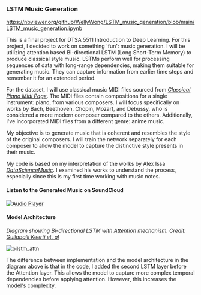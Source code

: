 ### LSTM Music Generation
https://nbviewer.org/github/WellyWong/LSTM_music_generation/blob/main/LSTM_music_generation.ipynb

This is a final project for DTSA 5511 Introduction to Deep Learning. For this project, I decided to work on something 'fun': music generation. I will be utilizing attention based Bi-directional LSTM (Long Short-Term Memory) to produce classical style music. LSTMs perform well for processing sequences of data with long-range dependencies, making them suitable for generating music. They can capture information from earlier time steps and remember it for an extended period. 

For the dataset, I will use classical music MIDI files sourced from [*Classical Piano Midi Page*](http://www.piano-midi.de/midi_files.htm). The MIDI files contain compositions for a single instrument: piano, from various composers. 
I will focus specifically on works by Bach, Beethoven, Chopin, Mozart, and Debussy, who is considered a more modern composer compared to the others. 
Additionally, I've incorporated MIDI files from a different genre: anime music.

My objective is to generate music that is coherent and resembles the style of the original composers. I will train the network separately for each composer to allow the model to capture the distinctive style presents in their music.

My code is based on my interpretation of the works by Alex Issa [*DataScienceMusic*](https://github.com/alexissa32/DataScienceMusic). I examined his works to understand the process, especially since this is my first time working with music notes.

#### Listen to the Generated Music on SoundCloud
[![Audio Player](https://img.shields.io/badge/Listen-Click%20to%20Play-blue)](https://on.soundcloud.com/Xo9BkDfvNpRq1ED29)

#### Model Architecture
*Diagram showing Bi-directional LSTM with Attention mechanism. Credit: [Gullapalli Keerti et. al](https://arxiv.org/pdf/2002.03854)*

![bilstm_attn](https://github.com/WellyWong/LSTM_music_generation/assets/70742141/c2a07bdc-80d1-4837-9d26-f061f059a860)

The difference between implementation and the model architecture in the diagram above is that in the code, I added the second LSTM layer before the Attention layer. This allows the model to capture more complex temporal dependencies before applying attention. However, this increases the model's complexity.